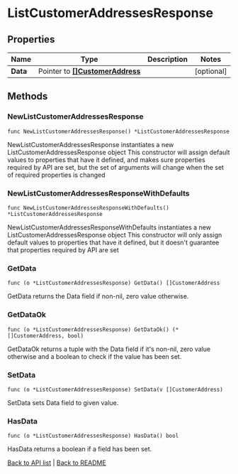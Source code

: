 # ListCustomerAddressesResponse

## Properties

Name | Type | Description | Notes
------------ | ------------- | ------------- | -------------
**Data** | Pointer to [**[]CustomerAddress**](CustomerAddress.md) |  | [optional] 

## Methods

### NewListCustomerAddressesResponse

`func NewListCustomerAddressesResponse() *ListCustomerAddressesResponse`

NewListCustomerAddressesResponse instantiates a new ListCustomerAddressesResponse object
This constructor will assign default values to properties that have it defined,
and makes sure properties required by API are set, but the set of arguments
will change when the set of required properties is changed

### NewListCustomerAddressesResponseWithDefaults

`func NewListCustomerAddressesResponseWithDefaults() *ListCustomerAddressesResponse`

NewListCustomerAddressesResponseWithDefaults instantiates a new ListCustomerAddressesResponse object
This constructor will only assign default values to properties that have it defined,
but it doesn't guarantee that properties required by API are set

### GetData

`func (o *ListCustomerAddressesResponse) GetData() []CustomerAddress`

GetData returns the Data field if non-nil, zero value otherwise.

### GetDataOk

`func (o *ListCustomerAddressesResponse) GetDataOk() (*[]CustomerAddress, bool)`

GetDataOk returns a tuple with the Data field if it's non-nil, zero value otherwise
and a boolean to check if the value has been set.

### SetData

`func (o *ListCustomerAddressesResponse) SetData(v []CustomerAddress)`

SetData sets Data field to given value.

### HasData

`func (o *ListCustomerAddressesResponse) HasData() bool`

HasData returns a boolean if a field has been set.


[Back to API list](../README.md#documentation-for-api-endpoints) | [Back to README](../README.md)
